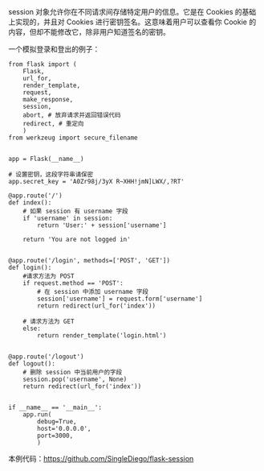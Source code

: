 session 对象允许你在不同请求间存储特定用户的信息。它是在 Cookies 的基础上实现的，并且对 Cookies 进行密钥签名。这意味着用户可以查看你 Cookie 的内容，但却不能修改它，除非用户知道签名的密钥。

一个模拟登录和登出的例子：
```
from flask import (
    Flask, 
    url_for, 
    render_template,
    request,
    make_response,
    session,
    abort, # 放弃请求并返回错误代码
    redirect, # 重定向
    )
from werkzeug import secure_filename


app = Flask(__name__)

# 设置密钥，这段字符串请保密
app.secret_key = 'A0Zr98j/3yX R~XHH!jmN]LWX/,?RT'

@app.route('/')
def index():
    # 如果 session 有 username 字段
    if 'username' in session:
        return 'User:' + session['username']

    return 'You are not logged in'


@app.route('/login', methods=['POST', 'GET'])
def login():
    #请求方法为 POST
    if request.method == 'POST':
        # 在 session 中添加 username 字段
        session['username'] = request.form['username']
        return redirect(url_for('index'))

    # 请求方法为 GET
    else:
        return render_template('login.html')


@app.route('/logout')
def logout():
    # 删除 session 中当前用户的字段
    session.pop('username', None)
    return redirect(url_for('index'))


if __name__ == '__main__':
    app.run(
        debug=True,
        host='0.0.0.0',
        port=3000,
        )
```

本例代码：https://github.com/SingleDiego/flask-session
